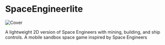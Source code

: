# SpaceEngineerlite

![Cover](cover.png)

A lightweight 2D version of Space Engineers with mining, building, and ship controls.
A mobile sandbox space game inspired by Space Engineers
